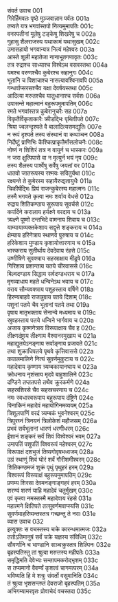 संवर्त उवाच	001  
गिरेर्हिमवतः पृष्ठे मुञ्जवान्नाम पर्वतः	001a  
तप्यते यत्र भगवांस्तपो नित्यमुमापतिः	001c  
वनस्पतीनां मूलेषु टङ्केषु शिखरेषु च	002a  
गुहासु शैलराजस्य यथाकामं यथासुखम्	002c  
उमासहायो भगवान्यत्र नित्यं महेश्वरः	003a  
आस्ते शूली महातेजा नानाभूतगणावृतः	003c  
तत्र रुद्राश्च साध्याश्च विश्वेऽथ वसवस्तथा	004a  
यमश्च वरुणश्चैव कुबेरश्च सहानुगः	004c  
भूतानि च पिशाचाश्च नासत्यावश्विनावपि	005a  
गन्धर्वाप्सरसश्चैव यक्षा देवर्षयस्तथा	005c  
आदित्या मरुतश्चैव यातुधानाश्च सर्वशः	006a  
उपासन्ते महात्मानं बहुरूपमुमापतिम्	006c  
रमते भगवांस्तत्र कुबेरानुचरैः सह	007a  
विकृतैर्विकृताकारैः क्रीडद्भिः पृथिवीपते	007c  
श्रिया ज्वलन्दृश्यते वै बालादित्यसमद्युतिः	007e  
न रूपं दृश्यते तस्य संस्थानं वा कथञ्चन	008a  
निर्देष्टुं प्राणिभिः कैश्चित्प्राकृतैर्मांसलोचनैः	008c  
नोष्णं न शिशिरं तत्र न वायुर्न च भास्करः	009a  
न जरा क्षुत्पिपासे वा न मृत्युर्न भयं नृप	009c  
तस्य शैलस्य पार्श्वेषु सर्वेषु जयतां वर	010a  
धातवो जातरूपस्य रश्मयः सवितुर्यथा	010c  
रक्ष्यन्ते ते कुबेरस्य सहायैरुद्यतायुधैः	011a  
चिकीर्षद्भिः प्रियं राजन्कुबेरस्य महात्मनः	011c  
तस्मै भगवते कृत्वा नमः शर्वाय वेधसे	012a  
रुद्राय शितिकण्ठाय सुरूपाय सुवर्चसे	012c  
कपर्दिने करालाय हर्यक्ष्णे वरदाय च	013a  
त्र्यक्ष्णे पूष्णो दन्तभिदे वामनाय शिवाय च	013c  
याम्यायाव्यक्तकेशाय सद्वृत्ते शङ्कराय च	014a  
क्षेम्याय हरिनेत्राय स्थाणवे पुरुषाय च	014c  
हरिकेशाय मुण्डाय कृशायोत्तारणाय च	015a  
भास्कराय सुतीर्थाय देवदेवाय रंहसे	015c  
उष्णीषिणे सुवक्त्राय सहस्राक्षाय मीढुषे	016a  
गिरिशाय प्रशान्ताय यतये चीरवाससे	016c  
बिल्वदण्डाय सिद्धाय सर्वदण्डधराय च	017a  
मृगव्याधाय महते धन्विनेऽथ भवाय च	017c  
वराय सौम्यवक्त्राय पशुहस्ताय वर्षिणे	018a  
हिरण्यबाहवे राजन्नुग्राय पतये दिशाम्	018c  
पशूनां पतये चैव भूतानां पतये तथा	019a  
वृषाय मातृभक्ताय सेनान्ये मध्यमाय च	019c  
स्रुवहस्ताय पतये धन्विने भार्गवाय च	020a  
अजाय कृष्णनेत्राय विरूपाक्षाय चैव ह	020c  
तीक्ष्णदंष्ट्राय तीक्ष्णाय वैश्वानरमुखाय च	021a  
महाद्युतयेऽनङ्गाय सर्वाङ्गाय प्रजावते	021c  
तथा शुक्राधिपतये पृथवे कृत्तिवाससे	022a  
कपालमालिने नित्यं सुवर्णमुकुटाय च	022c  
महादेवाय कृष्णाय त्र्यम्बकायानघाय च	023a  
क्रोधनाय नृशंसाय मृदवे बाहुशालिने	023c  
दण्डिने तप्ततपसे तथैव क्रूरकर्मणे	024a  
सहस्रशिरसे चैव सहस्रचरणाय च	024c  
नमः स्वधास्वरूपाय बहुरूपाय दंष्ट्रिणे	024e  
पिनाकिनं महादेवं महायोगिनमव्ययम्	025a  
त्रिशूलपाणिं वरदं त्र्यम्बकं भुवनेश्वरम्	025c  
त्रिपुरघ्नं त्रिनयनं त्रिलोकेशं महौजसम्	026a  
प्रभवं सर्वभूतानां धारणं धरणीधरम्	026c  
ईशानं शङ्करं सर्वं शिवं विश्वेश्वरं भवम्	027a  
उमापतिं पशुपतिं विश्वरूपं महेश्वरम्	027c  
विरूपाक्षं दशभुजं तिष्यगोवृषभध्वजम्	028a  
उग्रं स्थाणुं शिवं घोरं शर्वं गौरीशमीश्वरम्	028c  
शितिकण्ठमजं शुक्रं पृथुं पृथुहरं हरम्	029a  
विश्वरूपं विरूपाक्षं बहुरूपमुमापतिम्	029c  
प्रणम्य शिरसा देवमनङ्गाङ्गहरं हरम्	030a  
शरण्यं शरणं याहि महादेवं चतुर्मुखम्	030c  
एवं कृत्वा नमस्तस्मै महादेवाय रंहसे	031a  
महात्मने क्षितिपते तत्सुवर्णमवाप्स्यसि	031c  
सुवर्णमाहरिष्यन्तस्तत्र गच्छन्तु ते नराः	031e  
व्यास उवाच	032  
इत्युक्तः स वचस्तस्य चक्रे कारन्धमात्मजः	032a  
ततोऽतिमानुषं सर्वं चक्रे यज्ञस्य संविधिम्	032c  
सौवर्णानि च भाण्डानि सञ्चक्रुस्तत्र शिल्पिनः	032e  
बृहस्पतिस्तु तां श्रुत्वा मरुत्तस्य महीपतेः	033a  
समृद्धिमति देवेभ्यः सन्तापमकरोद्भृशम्	033c  
स तप्यमानो वैवर्ण्यं कृशत्वं चागमत्परम्	034a  
भविष्यति हि मे शत्रुः संवर्तो वसुमानिति	034c  
तं श्रुत्वा भृशसन्तप्तं देवराजो बृहस्पतिम्	035a  
अभिगम्यामरवृतः प्रोवाचेदं वचस्तदा	035c  
